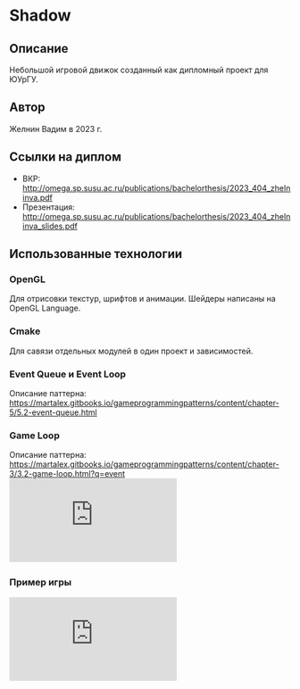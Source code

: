 # Shadow
## Описание
Небольшой игровой движок созданный как дипломный проект для ЮУрГУ.
## Автор
Желнин Вадим в 2023 г.
## Ссылки на диплом
- ВКР: http://omega.sp.susu.ac.ru/publications/bachelorthesis/2023_404_zhelninva.pdf
- Презентация: http://omega.sp.susu.ac.ru/publications/bachelorthesis/2023_404_zhelninva_slides.pdf

## Использованные технологии
### OpenGL
Для отрисовки текстур, шрифтов и анимации.
Шейдеры написаны на OpenGL Language.
### Cmake 
Для савязи отдельных модулей в один проект и зависимостей.
### Event Queue и Event Loop
Описание паттерна: https://martalex.gitbooks.io/gameprogrammingpatterns/content/chapter-5/5.2-event-queue.html
### Game Loop
Описание паттерна: https://martalex.gitbooks.io/gameprogrammingpatterns/content/chapter-3/3.2-game-loop.html?q=event
![Game Loop](https://github.com/Persona99/shadow/blob/main/readme_assets/game_loop.pdf?raw=true)
### Пример игры
![Game example](https://github.com/Persona99/shadow/blob/main/readme_assets/game_example.pdf?raw=true)
